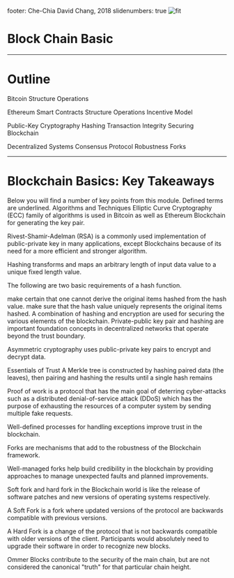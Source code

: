footer: Che-Chia David Chang, 2018
slidenumbers: true
![fit](docker.png)

# Block Chain Basic

---

# Outline

Bitcoin
Structure
Operations

Ethereum
Smart Contracts
Structure
Operations
Incentive Model

Public-Key Cryptography
Hashing
Transaction Integrity
Securing Blockchain

Decentralized Systems
Consensus Protocol
Robustness
Forks

---

# Blockchain Basics: Key Takeaways

Below you will find a number of key points from this module. Defined terms are underlined.
Algorithms and Techniques
Elliptic Curve Cryptography (ECC) family of algorithms is used in Bitcoin as well as Ethereum Blockchain for generating the key pair.

Rivest-Shamir-Adelman (RSA) is a commonly used implementation of public-private key in many applications, except Blockchains because of its need for a more efficient and stronger algorithm.

Hashing transforms and maps an arbitrary length of input data value to a unique fixed length value.

The following are two basic requirements of a hash function.

make certain that one cannot derive the original items hashed from the hash value.
make sure that the hash value uniquely represents the original items hashed.
A combination of hashing and encryption are used for securing the various elements of the blockchain. Private-public key pair and hashing are important foundation concepts in decentralized networks that operate beyond the trust boundary.

Asymmetric cryptography uses public-private key pairs to encrypt and decrypt data.

Essentials of Trust
A Merkle tree is constructed by hashing paired data (the leaves), then pairing and hashing the results until a single hash remains

Proof of work is a protocol that has the main goal of deterring cyber-attacks such as a distributed denial-of-service attack (DDoS) which has the purpose of exhausting the resources of a computer system by sending multiple fake requests.

Well-defined processes for handling exceptions improve trust in the blockchain.

Forks are mechanisms that add to the robustness of the Blockchain framework.

Well-managed forks help build credibility in the blockchain by providing approaches to manage unexpected faults and planned improvements.

Soft fork and hard fork in the Blockchain world is like the release of software patches and new versions of operating systems respectively.

A Soft Fork is a fork where updated versions of the protocol are backwards compatible with previous versions.

A Hard Fork is a change of the protocol that is not backwards compatible with older versions of the client. Participants would absolutely need to upgrade their software in order to recognize new blocks.

Ommer Blocks contribute to the security of the main chain, but are not considered the canonical "truth" for that particular chain height.
